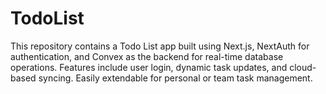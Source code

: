 # TodoList
This repository contains a Todo List app built using Next.js, NextAuth for authentication, and Convex as the backend for real-time database operations. Features include user login, dynamic task updates, and cloud-based syncing. Easily extendable for personal or team task management.
